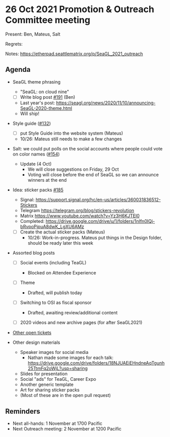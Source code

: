 # 26 Oct 2021 Promotion & Outreach Committee meeting 

Present: Ben, Mateus, Salt

Regrets: 

Notes: https://etherpad.seattlematrix.org/p/SeaGL_2021_outreach 

## Agenda 

* SeaGL theme phrasing
    -  "SeaGL: on cloud nine"
    - [ ] Write blog post [#191](https://github.com/SeaGL/organization/issues/191) (Ben)
    - Last year's post: https://seagl.org/news/2020/11/10/announcing-SeaGL-2020-theme.html
    - Will ship!



* Style guide ([#132](https://github.com/SeaGL/organization/issues/132)) 
    * [ ] put Style Guide into the website system (Mateus)

    * 10/26: Mateus still needs to make a few changes

* Salt: we could put polls on the social accounts where people could vote on color names ([#154](https://github.com/SeaGL/organization/issues/154))
    * Update (4 Oct)
        * We will close suggestions on Friday, 29 Oct
        * Voting will close before the end of SeaGL so we can announce winners at the end


* Idea: sticker packs [#185](https://github.com/SeaGL/organization/issues/185)
    * Signal: https://support.signal.org/hc/en-us/articles/360031836512-Stickers 
    * Telegram https://telegram.org/blog/stickers-revolution
    * Matrix https://www.youtube.com/watch?v=Yz3H6KJTEI0
    * Completed: https://drive.google.com/drive/u/1/folders/1nIfn0IQj-bRvpoPjpuA8dwK_LgXU6AMz
    * [ ] Create the actual sticker packs (Mateus)
        - 10/26: Work-in-progress. Mateus put things in the Design folder, should be ready later this week


* Assorted blog posts
    - [ ] Social events (including TeaGL)
        - Blocked on Attendee Experience
    - [ ] Theme
        - Drafted, will publish today
    - [ ] Switching to OSI as fiscal sponsor
         - Drafted, awaiting review/additional content
    - [ ] 2020 videos and new archive pages (for after SeaGL2021)


* [Other open tickets](https://github.com/SeaGL/organization/issues?q=is%3Aissue+is%3Aopen+label%3AOutreach) 

* Other design materials
    * Speaker images for social media
        - Nathan made some images for each talk: https://drive.google.com/drive/folders/18NJUAEiEHndneAqTgunh25TtmFq2oWjL?usp=sharing
    * Slides for presentation
    * Social "ads" for TeaGL, Career Expo
    * Another generic template
    * Art for sharing sticker packs
    * (Most of these are in the open pull request)


## Reminders 

* Next all-hands: 1 November at 1700 Pacific 
* Next Outreach meeting: 2 November at 1200 Pacific

























